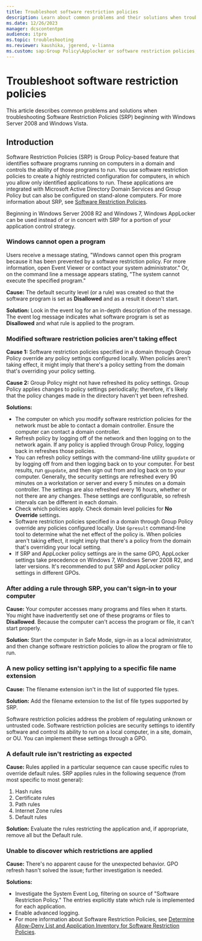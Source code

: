 ```yaml
---
title: Troubleshoot software restriction policies
description: Learn about common problems and their solutions when troubleshooting Software Restriction Policies (SRP) beginning with Windows Server 2008 and Windows Vista.
ms.date: 12/26/2023
manager: dcscontentpm
audience: itpro
ms.topic: troubleshooting
ms.reviewer: kaushika, jgerend, v-lianna
ms.custom: sap:Group Policy\Applocker or software restriction policies, csstroubleshoot
---
```

# Troubleshoot software restriction policies

This article describes common problems and solutions when troubleshooting Software Restriction Policies (SRP) beginning with Windows Server 2008 and Windows Vista.

## Introduction

Software Restriction Policies (SRP) is Group Policy-based feature that identifies software programs running on computers in a domain and controls the ability of those programs to run. You use software restriction policies to create a highly restricted configuration for computers, in which you allow only identified applications to run. These applications are integrated with Microsoft Active Directory Domain Services and Group Policy but can also be configured on stand-alone computers. For more information about SRP, see [Software Restriction Policies](/windows-server/identity/software-restriction-policies/software-restriction-policies).

Beginning in Windows Server 2008 R2 and Windows 7, Windows AppLocker can be used instead of or in concert with SRP for a portion of your application control strategy.

### Windows cannot open a program

Users receive a message stating, "Windows cannot open this program because it has been prevented by a software restriction policy. For more information, open Event Viewer or contact your system administrator." Or, on the command line a message appears stating, "The system cannot execute the specified program."

**Cause:** The default security level (or a rule) was created so that the software program is set as **Disallowed** and as a result it doesn't start.

**Solution:** Look in the event log for an in-depth description of the message. The event log message indicates what software program is set as **Disallowed** and what rule is applied to the program.

### Modified software restriction policies aren't taking effect

**Cause 1:** Software restriction policies specified in a domain through Group Policy override any policy settings configured locally. When policies aren't taking effect, it might imply that there's a policy setting from the domain that's overriding your policy setting.

**Cause 2:** Group Policy might not have refreshed its policy settings. Group Policy applies changes to policy settings periodically; therefore, it's likely that the policy changes made in the directory haven't yet been refreshed.

**Solutions:**

- The computer on which you modify software restriction policies for the network must be able to contact a domain controller. Ensure the computer can contact a domain controller.
- Refresh policy by logging off of the network and then logging on to the network again. If any policy is applied through Group Policy, logging back in refreshes those policies.
- You can refresh policy settings with the command-line utility `gpupdate` or by logging off from and then logging back on to your computer. For best results, run `gpupdate`, and then sign out from and log back on to your computer. Generally, the security settings are refreshed every 90 minutes on a workstation or server and every 5 minutes on a domain controller. The settings are also refreshed every 16 hours, whether or not there are any changes. These settings are configurable, so refresh intervals can be different in each domain.
- Check which policies apply. Check domain level policies for **No Override** settings.
- Software restriction policies specified in a domain through Group Policy override any policies configured locally. Use `Gpresult` command-line tool to determine what the net effect of the policy is. When policies aren't taking effect, it might imply that there's a policy from the domain that's overriding your local setting.
- If SRP and AppLocker policy settings are in the same GPO, AppLocker settings take precedence on Windows 7, Windows Server 2008 R2, and later versions. It's recommended to put SRP and AppLocker policy settings in different GPOs.

### After adding a rule through SRP, you can't sign-in to your computer

**Cause:** Your computer accesses many programs and files when it starts. You might have inadvertently set one of these programs or files to **Disallowed**. Because the computer can't access the program or file, it can't start properly.

**Solution:** Start the computer in Safe Mode, sign-in as a local administrator, and then change software restriction policies to allow the program or file to run.

### A new policy setting isn't applying to a specific file name extension

**Cause:** The filename extension isn't in the list of supported file types.

**Solution:** Add the filename extension to the list of file types supported by SRP.

Software restriction policies address the problem of regulating unknown or untrusted code. Software restriction policies are security settings to identify software and control its ability to run on a local computer, in a site, domain, or OU. You can implement these settings through a GPO.

### A default rule isn't restricting as expected

**Cause:** Rules applied in a particular sequence can cause specific rules to override default rules. SRP applies rules in the following sequence (from most specific to most general):

1. Hash rules
2. Certificate rules
3. Path rules
4. Internet Zone rules
5. Default rules

**Solution:** Evaluate the rules restricting the application and, if appropriate, remove all but the Default rule.

### Unable to discover which restrictions are applied

**Cause:** There's no apparent cause for the unexpected behavior. GPO refresh hasn't solved the issue; further investigation is needed.

**Solutions:**

- Investigate the System Event Log, filtering on source of "Software Restriction Policy." The entries explicitly state which rule is implemented for each application.
- Enable advanced logging.
- For more information about Software Restriction Policies, see [Determine Allow-Deny List and Application Inventory for Software Restriction Policies](/windows-server/identity/software-restriction-policies/determine-allow-deny-list-and-application-inventory-for-software-restriction-policies).
